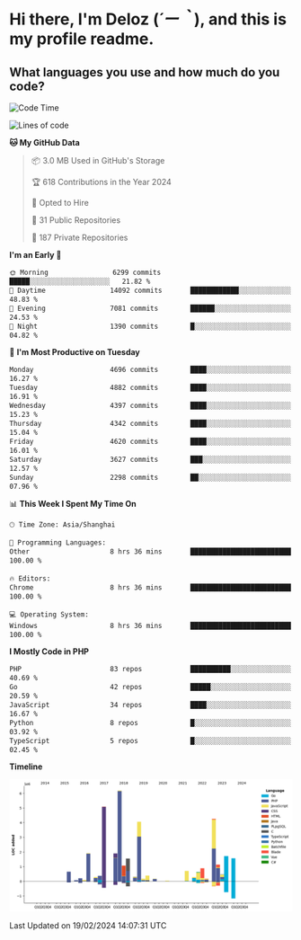 # **Hi there, I'm Deloz (*´ー｀*), and this is my profile readme.**

## **What languages you use and how much do you code?**

<!--START_SECTION:waka-->
![Code Time](http://img.shields.io/badge/Code%20Time-3%2C330%20hrs%2047%20mins-blue)

![Lines of code](https://img.shields.io/badge/From%20Hello%20World%20I%27ve%20Written-36.2%20million%20lines%20of%20code-blue)

**🐱 My GitHub Data** 

> 📦 3.0 MB Used in GitHub's Storage 
 > 
> 🏆 618 Contributions in the Year 2024
 > 
> 💼 Opted to Hire
 > 
> 📜 31 Public Repositories 
 > 
> 🔑 187 Private Repositories 
 > 
**I'm an Early 🐤** 

```text
🌞 Morning                6299 commits        █████░░░░░░░░░░░░░░░░░░░░   21.82 % 
🌆 Daytime                14092 commits       ████████████░░░░░░░░░░░░░   48.83 % 
🌃 Evening                7081 commits        ██████░░░░░░░░░░░░░░░░░░░   24.53 % 
🌙 Night                  1390 commits        █░░░░░░░░░░░░░░░░░░░░░░░░   04.82 % 
```
📅 **I'm Most Productive on Tuesday** 

```text
Monday                   4696 commits        ████░░░░░░░░░░░░░░░░░░░░░   16.27 % 
Tuesday                  4882 commits        ████░░░░░░░░░░░░░░░░░░░░░   16.91 % 
Wednesday                4397 commits        ████░░░░░░░░░░░░░░░░░░░░░   15.23 % 
Thursday                 4342 commits        ████░░░░░░░░░░░░░░░░░░░░░   15.04 % 
Friday                   4620 commits        ████░░░░░░░░░░░░░░░░░░░░░   16.01 % 
Saturday                 3627 commits        ███░░░░░░░░░░░░░░░░░░░░░░   12.57 % 
Sunday                   2298 commits        ██░░░░░░░░░░░░░░░░░░░░░░░   07.96 % 
```


📊 **This Week I Spent My Time On** 

```text
🕑︎ Time Zone: Asia/Shanghai

💬 Programming Languages: 
Other                    8 hrs 36 mins       █████████████████████████   100.00 % 

🔥 Editors: 
Chrome                   8 hrs 36 mins       █████████████████████████   100.00 % 

💻 Operating System: 
Windows                  8 hrs 36 mins       █████████████████████████   100.00 % 
```

**I Mostly Code in PHP** 

```text
PHP                      83 repos            ██████████░░░░░░░░░░░░░░░   40.69 % 
Go                       42 repos            █████░░░░░░░░░░░░░░░░░░░░   20.59 % 
JavaScript               34 repos            ████░░░░░░░░░░░░░░░░░░░░░   16.67 % 
Python                   8 repos             █░░░░░░░░░░░░░░░░░░░░░░░░   03.92 % 
TypeScript               5 repos             █░░░░░░░░░░░░░░░░░░░░░░░░   02.45 % 
```



**Timeline**

![Lines of Code chart](https://raw.githubusercontent.com/deloz/deloz/main/assets/bar_graph.png)


 Last Updated on 19/02/2024 14:07:31 UTC
<!--END_SECTION:waka-->

